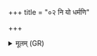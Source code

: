 +++
title = "०२ नि यो धर्मणि"

+++
<details><summary>मूलम् (GR)</summary>

नि यो धर्मणि प्रथमः ससाद-  
-अतो वपूंषि कृणुते पुरूणि ।  
धास्युर् योनिं प्रथम आ विवेश-  
-आ यो वाचम् अनुदितां चिकाय ॥
</details>